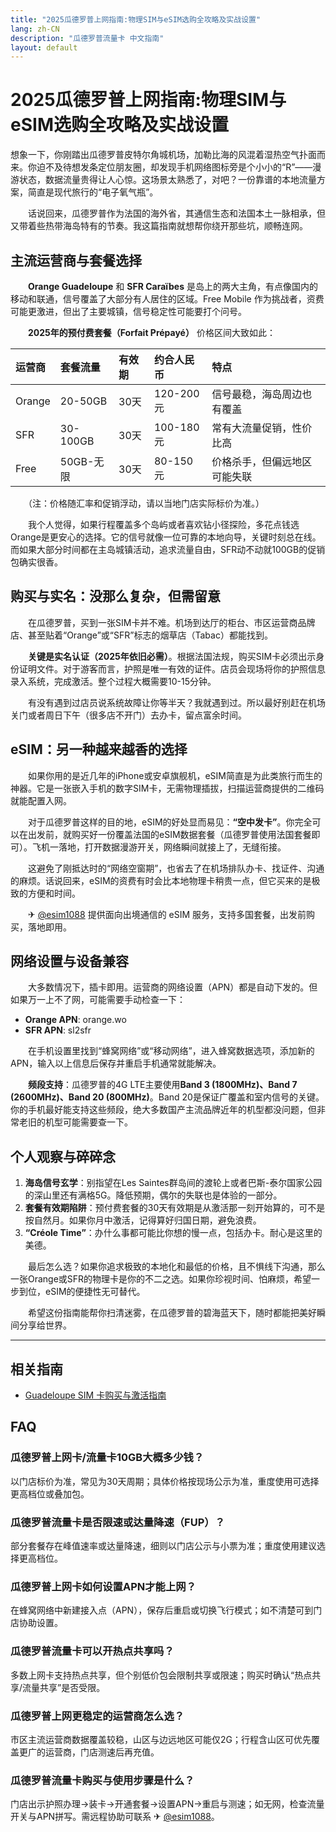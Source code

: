 ```yaml
---
title: "2025瓜德罗普上网指南:物理SIM与eSIM选购全攻略及实战设置"
lang: zh-CN
description: "瓜德罗普流量卡 中文指南"
layout: default
---
```

# 2025瓜德罗普上网指南:物理SIM与eSIM选购全攻略及实战设置

想象一下，你刚踏出瓜德罗普皮特尔角城机场，加勒比海的风混着湿热空气扑面而来。你迫不及待想发条定位朋友圈，却发现手机网络图标旁是个小小的“R”——漫游状态，数据流量贵得让人心惊。这场景太熟悉了，对吧？一份靠谱的本地流量方案，简直是现代旅行的“电子氧气瓶”。

　　话说回来，瓜德罗普作为法国的海外省，其通信生态和法国本土一脉相承，但又带着些热带海岛特有的节奏。我这篇指南就想帮你绕开那些坑，顺畅连网。

## 主流运营商与套餐选择

　　**Orange Guadeloupe** 和 **SFR Caraïbes** 是岛上的两大主角，有点像国内的移动和联通，信号覆盖了大部分有人居住的区域。Free Mobile 作为挑战者，资费可能更激进，但出了主要城镇，信号稳定性可能要打个问号。

　　**2025年的预付费套餐（Forfait Prépayé）** 价格区间大致如此：

| 运营商 | 套餐流量 | 有效期 | 约合人民币 | 特点 |
| :--- | :--- | :--- | :--- | :--- |
| Orange | 20-50GB | 30天 | 120-200元 | 信号最稳，海岛周边也有覆盖 |
| SFR | 30-100GB | 30天 | 100-180元 | 常有大流量促销，性价比高 |
| Free | 50GB-无限 | 30天 | 80-150元 | 价格杀手，但偏远地区可能失联 |

　　（注：价格随汇率和促销浮动，请以当地门店实际标价为准。）

　　我个人觉得，如果行程覆盖多个岛屿或者喜欢钻小径探险，多花点钱选Orange是更安心的选择。它的信号就像一位可靠的本地向导，关键时刻总在线。而如果大部分时间都在主岛城镇活动，追求流量自由，SFR动不动就100GB的促销包确实很香。

## 购买与实名：没那么复杂，但需留意

　　在瓜德罗普，买到一张SIM卡并不难。机场到达厅的柜台、市区运营商品牌店、甚至贴着“Orange”或“SFR”标志的烟草店（Tabac）都能找到。

　　**关键是实名认证（2025年依旧必需）**。根据法国法规，购买SIM卡必须出示身份证明文件。对于游客而言，护照是唯一有效的证件。店员会现场将你的护照信息录入系统，完成激活。整个过程大概需要10-15分钟。

　　有没有遇到过店员说系统故障让你等半天？我就遇到过。所以最好别赶在机场关门或者周日下午（很多店不开门）去办卡，留点富余时间。

## eSIM：另一种越来越香的选择

　　如果你用的是近几年的iPhone或安卓旗舰机，eSIM简直是为此类旅行而生的神器。它是一张嵌入手机的数字SIM卡，无需物理插拔，扫描运营商提供的二维码就能配置入网。

　　对于瓜德罗普这样的目的地，eSIM的好处显而易见：**“空中发卡”**。你完全可以在出发前，就购买好一份覆盖法国的eSIM数据套餐（瓜德罗普使用法国套餐即可）。飞机一落地，打开数据漫游开关，网络瞬间就接上了，无缝衔接。

　　这避免了刚抵达时的“网络空窗期”，也省去了在机场排队办卡、找证件、沟通的麻烦。话说回来，eSIM的资费有时会比本地物理卡稍贵一点，但它买来的是极致的方便和时间。

　　✈ [@esim1088](https://t.me/s/esim1088) 提供面向出境通信的 eSIM 服务，支持多国套餐，出发前购买，落地即用。

## 网络设置与设备兼容

　　大多数情况下，插卡即用。运营商的网络设置（APN）都是自动下发的。但如果万一上不了网，可能需要手动检查一下：

  - **Orange APN**: orange.wo
  - **SFR APN**: sl2sfr

　　在手机设置里找到“蜂窝网络”或“移动网络”，进入蜂窝数据选项，添加新的APN，输入以上信息后保存并重启手机通常就能解决。

　　**频段支持**：瓜德罗普的4G LTE主要使用**Band 3 (1800MHz)、Band 7 (2600MHz)、Band 20 (800MHz)**。Band 20是保证广覆盖和室内信号的关键。你的手机最好能支持这些频段，绝大多数国产主流品牌近年的机型都没问题，但非常老旧的机型可能需要查一下。

## 个人观察与碎碎念

1.  **海岛信号玄学**：别指望在Les Saintes群岛间的渡轮上或者巴斯-泰尔国家公园的深山里还有满格5G。降低预期，偶尔的失联也是体验的一部分。
2.  **套餐有效期陷阱**：预付费套餐的30天有效期是从激活那一刻开始算的，可不是按自然月。如果你月中激活，记得算好归国日期，避免浪费。
3.  **“Créole Time”**：办什么事都可能比你想的慢一点，包括办卡。耐心是这里的美德。

　　最后怎么选？如果你追求极致的本地化和最低的价格，且不惧线下沟通，那么一张Orange或SFR的物理卡是你的不二之选。如果你珍视时间、怕麻烦，希望一步到位，eSIM的便捷性无可替代。

　　希望这份指南能帮你扫清迷雾，在瓜德罗普的碧海蓝天下，随时都能把美好瞬间分享给世界。

<!-- crosslink -->
---

## 相关指南

- [Guadeloupe SIM 卡购买与激活指南](https://faciylike.github.io/guadeloupe-sim-guides)

<!-- BEGIN_GUADELOUPE_FAQ -->
## FAQ

### 瓜德罗普上网卡/流量卡10GB大概多少钱？
以门店标价为准，常见为30天周期；具体价格按现场公示为准，重度使用可选择更高档位或叠加包。

### 瓜德罗普流量卡是否限速或达量降速（FUP）？
部分套餐存在峰值速率或达量降速，细则以门店公示与小票为准；重度使用建议选择更高档位。

### 瓜德罗普上网卡如何设置APN才能上网？
在蜂窝网络中新建接入点（APN），保存后重启或切换飞行模式；如不清楚可到门店协助设置。

### 瓜德罗普流量卡可以开热点共享吗？
多数上网卡支持热点共享，但个别低价包会限制共享或限速；购买时确认“热点共享/流量共享”是否受限。

### 瓜德罗普上网更稳定的运营商怎么选？
市区主流运营商数据覆盖较稳，山区与边远地区可能仅2G；行程含山区可优先覆盖更广的运营商，门店测速后再充值。

### 瓜德罗普流量卡购买与使用步骤是什么？
门店出示护照办理→装卡→开通套餐→设置APN→重启与测速；如无网，检查流量开关与APN拼写。需远程协助可联系 ✈ [@esim1088](https://t.me/s/esim1088)。

<script type="application/ld+json">
{"@context": "https://schema.org", "@type": "FAQPage", "mainEntity": [{"@type": "Question", "name": "瓜德罗普上网卡/流量卡10GB大概多少钱？", "acceptedAnswer": {"@type": "Answer", "text": "以门店标价为准，常见为30天周期；具体价格按现场公示为准，重度使用可选择更高档位或叠加包。"}}, {"@type": "Question", "name": "瓜德罗普流量卡是否限速或达量降速（FUP）？", "acceptedAnswer": {"@type": "Answer", "text": "部分套餐存在峰值速率或达量降速，细则以门店公示与小票为准；重度使用建议选择更高档位。"}}, {"@type": "Question", "name": "瓜德罗普上网卡如何设置APN才能上网？", "acceptedAnswer": {"@type": "Answer", "text": "在蜂窝网络中新建接入点（APN），保存后重启或切换飞行模式；如不清楚可到门店协助设置。"}}, {"@type": "Question", "name": "瓜德罗普流量卡可以开热点共享吗？", "acceptedAnswer": {"@type": "Answer", "text": "多数上网卡支持热点共享，但个别低价包会限制共享或限速；购买时确认“热点共享/流量共享”是否受限。"}}, {"@type": "Question", "name": "瓜德罗普上网更稳定的运营商怎么选？", "acceptedAnswer": {"@type": "Answer", "text": "市区主流运营商数据覆盖较稳，山区与边远地区可能仅2G；行程含山区可优先覆盖更广的运营商，门店测速后再充值。"}}, {"@type": "Question", "name": "瓜德罗普流量卡购买与使用步骤是什么？", "acceptedAnswer": {"@type": "Answer", "text": "门店出示护照办理→装卡→开通套餐→设置APN→重启与测速；如无网，检查流量开关与APN拼写。需远程协助可联系 ✈ @esim1088。"}}]}
</script>
<!-- END_GUADELOUPE_FAQ -->
